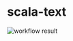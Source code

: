 # scala-text

![workflow result](https://github.com/ayami0601/scala-text-repo/actions/workflows/ci.yml/badge.svg)
